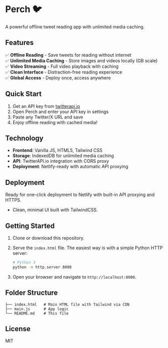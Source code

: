 # Perch 🐦

A powerful offline tweet reading app with unlimited media caching.

## Features

✅ **Offline Reading** - Save tweets for reading without internet  
✅ **Unlimited Media Caching** - Store images and videos locally (GB scale)  
✅ **Video Streaming** - Full video playback with caching  
✅ **Clean Interface** - Distraction-free reading experience  
✅ **Global Access** - Deploy once, access anywhere  

## Quick Start

1. Get an API key from [twitterapi.io](https://twitterapi.io)
2. Open Perch and enter your API key in settings
3. Paste any Twitter/X URL and save
4. Enjoy offline reading with cached media!

## Technology

- **Frontend**: Vanilla JS, HTML5, Tailwind CSS
- **Storage**: IndexedDB for unlimited media caching
- **API**: TwitterAPI.io integration with CORS proxy
- **Deployment**: Netlify-ready with automatic API proxying

## Deployment

Ready for one-click deployment to Netlify with built-in API proxying and HTTPS.
- Clean, minimal UI built with TailwindCSS.

## Getting Started

1. Clone or download this repository.
2. Serve the `index.html` file. The easiest way is with a simple Python HTTP server:

   ```bash
   # Python 3
   python -m http.server 8000
   ```

3. Open your browser and navigate to `http://localhost:8000`.

## Folder Structure

```
├── index.html   # Main HTML file with Tailwind via CDN
├── main.js      # App logic
└── README.md    # This file
```

## License

MIT
